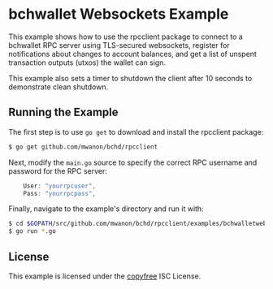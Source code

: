 bchwallet Websockets Example
============================

This example shows how to use the rpcclient package to connect to a bchwallet
RPC server using TLS-secured websockets, register for notifications about
changes to account balances, and get a list of unspent transaction outputs
(utxos) the wallet can sign.

This example also sets a timer to shutdown the client after 10 seconds to
demonstrate clean shutdown.

## Running the Example

The first step is to use `go get` to download and install the rpcclient package:

```bash
$ go get github.com/mwanon/bchd/rpcclient
```

Next, modify the `main.go` source to specify the correct RPC username and
password for the RPC server:

```Go
	User: "yourrpcuser",
	Pass: "yourrpcpass",
```

Finally, navigate to the example's directory and run it with:

```bash
$ cd $GOPATH/src/github.com/mwanon/bchd/rpcclient/examples/bchwalletwebsockets
$ go run *.go
```

## License

This example is licensed under the [copyfree](http://copyfree.org) ISC License.
